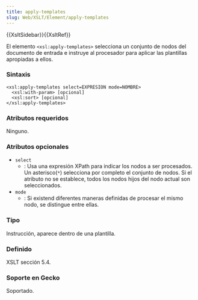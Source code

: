 ```yaml
---
title: apply-templates
slug: Web/XSLT/Element/apply-templates
---
```


{{XsltSidebar}}{{XsltRef}}

El elemento `<xsl:apply-templates>` selecciona un conjunto de nodos del documento de entrada e instruye al procesador para aplicar las plantillas apropiadas a ellos.

### Sintaxis

```
<xsl:apply-templates select=EXPRESION mode=NOMBRE>
  <xsl:with-param> [opcional]
  <xsl:sort> [opcional]
</xsl:apply-templates>
```

### Atributos requeridos

Ninguno.

### Atributos opcionales

- `select`
  - : Usa una expresión XPath para indicar los nodos a ser procesados. Un asterisco(`*`) selecciona por completo el conjunto de nodos. Si el atributo no se establece, todos los nodos hijos del nodo actual son seleccionados.
- `mode`
  - : Si existend diferentes maneras definidas de procesar el mismo nodo, se distingue entre ellas.

### Tipo

Instrucción, aparece dentro de una plantilla.

### Definido

XSLT sección 5.4.

### Soporte en Gecko

Soportado.
